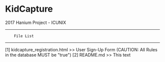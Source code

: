 # KidCapture
2017 Hanium Project - ICUNIX

***************************
		File List
***************************

[1] kidcapture_registration.html			>> User Sign-Up Form (CAUTION: All Rules in the database MUST be "true")
[2] README.md								>> This text
